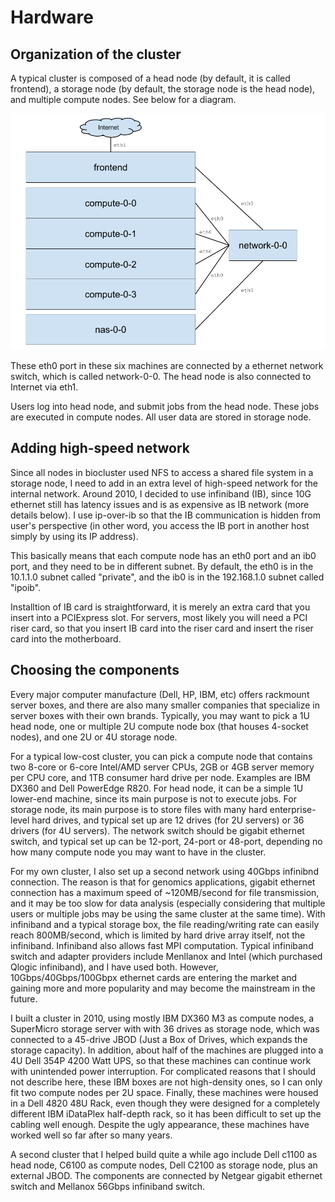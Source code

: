 # Hardware

## Organization of the cluster
A typical cluster is composed of a head node (by default, it is called frontend), a storage node (by default, the storage node is the head node), and multiple compute nodes. See below for a diagram.

![cluster](/img/cluster.png)

These eth0 port in these six machines are connected by a ethernet network switch, which is called network-0-0. The head node is also connected to Internet via eth1.

Users log into head node, and submit jobs from the head node. These jobs are executed in compute nodes. All user data are stored in storage node.

## Adding high-speed network

Since all nodes in biocluster used NFS to access a shared file system in a storage node, I need to add in an extra level of high-speed network for the internal network. Around 2010, I decided to use infiniband (IB), since 10G ethernet still has latency issues and is as expensive as IB network (more details below). I use ip-over-ib so that the IB communication is hidden from user's perspective (in other word, you access the IB port in another host simply by using its IP address).

This basically means that each compute node has an eth0 port and an ib0 port, and they need to be in different subnet. By default, the eth0 is in the 10.1.1.0 subnet called "private", and the ib0 is in the 192.168.1.0 subnet called "ipoib".

Installtion of IB card is straightforward, it is merely an extra card that you insert into a PCIExpress slot. For servers, most likely you will need a PCI riser card, so that you insert IB card into the riser card and insert the riser card into the motherboard. 

## Choosing the components

Every major computer manufacture (Dell, HP, IBM, etc) offers rackmount server boxes, and there are also many smaller companies that specialize in server boxes with their own brands. Typically, you may want to pick a 1U head node, one or multiple 2U compute node box (that houses 4-socket nodes), and one 2U or 4U storage node. 

For a typical low-cost cluster, you can pick a compute node that contains two 8-core or 6-core Intel/AMD server CPUs, 2GB or 4GB server memory per CPU core, and 1TB consumer hard drive per node. Examples are IBM DX360 and Dell PowerEdge R820. For head node, it can be a simple 1U lower-end machine, since its main purpose is not to execute jobs. For storage node, its main purpose is to store files with many hard enterprise-level hard drives, and typical set up are 12 drives (for 2U servers) or 36 drivers (for 4U servers). The network switch should be gigabit ethernet switch, and typical set up can be 12-port, 24-port or 48-port, depending no how many compute node you may want to have in the cluster.

For my own cluster, I also set up a second network using 40Gbps infinibnd connection. The reason is that for genomics applications, gigabit ethernet connection has a maximum speed of ~120MB/second for file transmission, and it may be too slow for data analysis (especially considering that multiple users or multiple jobs may be using the same cluster at the same time). With infiniband and a typical storage box, the file reading/writing rate can easily reach 800MB/second, which is limited by hard drive array itself, not the infiniband. Infiniband also allows fast MPI computation. Typical infiniband switch and adapter providers include Menllanox and Intel (which purchased Qlogic infiniband), and I have used both. However, 10Gbps/40Gbps/100Gbpx ethernet cards are entering the market and gaining more and more popularity and may become the mainstream in the future. 

I built a cluster in 2010, using mostly IBM DX360 M3 as compute nodes, a SuperMicro storage server with with 36 drives as storage node, which was connected to a 45-drive JBOD (Just a Box of Drives, which expands the storage capacity). In addition, about half of the machines are plugged into a 4U Dell 354P 4200 Watt UPS, so that these machines can continue work with unintended power interruption. For complicated reasons that I should not describe here, these IBM boxes are not high-density ones, so I can only fit two compute nodes per 2U space. Finally, these machines were housed in a Dell 4820 48U Rack, even though they were designed for a completely different IBM iDataPlex half-depth rack, so it has been difficult to set up the cabling well enough. Despite the ugly appearance, these machines have worked well so far after so many years.

A second cluster that I helped build quite a while ago include Dell c1100 as head node, C6100 as compute nodes, Dell C2100 as storage node, plus an external JBOD. The components are connected by Netgear gigabit ethernet switch and Mellanox 56Gbps infiniband switch.












